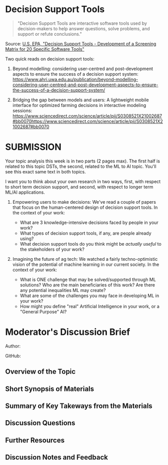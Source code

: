 # Decision Support Tools

> "Decision Support Tools are interactive software tools used by decision-makers to help answer questions, solve problems, and support or refute conclusions."

Source: [U.S. EPA, "Decision Support Tools - Development of a Screening Matrix for 20 Specific Software Tools"](https://frtr.gov/decisionsupport/PDF/DST%20Matrix%20Report.pdf) 

Two quick reads on decision support tools:

1. Beyond modelling: considering user-centred and post-development aspects to ensure the success of a decision support system: https://www.ahri.uwa.edu.au/publication/beyond-modelling-considering-user-centred-and-post-development-aspects-to-ensure-the-success-of-a-decision-support-system/

2. Bridging the gap between models and users: A lightweight mobile interface for optimized farming decisions in interactive modeling sessions: https://www.sciencedirect.com/science/article/pii/S0308521X21002687#bb0070https://www.sciencedirect.com/science/article/pii/S0308521X21002687#bb0070

# SUBMISSION

Your topic analysis this week is in two parts (2 pages max). The first half is related to this topic DSTs, the second, related to the ML to AI topic. You'll see this exact same text in both topics.

I want you to think about your own research in two ways, first, with respect to short term decision support, and second, with respect to longer term ML/AI applications.

1. Empowering users to make decisions: We've read a couple of papers that focus on the human-centered design of decision support tools. In the context of your work:
	- What are 3 knowledge-intensive decisions faced by people in your work?
	- What types of decision support tools, if any, are people already using?
	- What decision support tools do you think might be *actually useful* to the stakeholders of your work?

2. Imagining the future of ag tech: We watched a fairly techno-optimistic vision of the potential of machine learning in our current society. In the context of your work:
	- What is ONE challenge that may be solved/supported through ML solutions? Who are the main beneficiaries of this work? Are there any potential inequalities ML may create?
	- What are some of the challenges you may face in developing ML in your work?
	- How might you define "real" Artificial Intelligence in your work, or a "General Purpose" AI?


# Moderator's Discussion Brief
Author: 

GitHub: 

## Overview of the Topic

 

## Short Synopsis of Materials


## Summary of Key Takeways from the Materials




## Discussion Questions



## Further Resources



## Discussion Notes and Feedback
